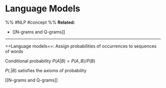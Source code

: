 # Language Models
%%
#NLP 
#concept
%%
**Related:**
-  [[N-grams and Q-grams]]

---

==Language models==: Assign probabilities of occurrences to sequences of words


Conditional probability
$P(A|B) = {P(A, B)}/{P(B)}$

$P(.|B)$ satisfies the axioms of probability 


[[N-grams and Q-grams]]